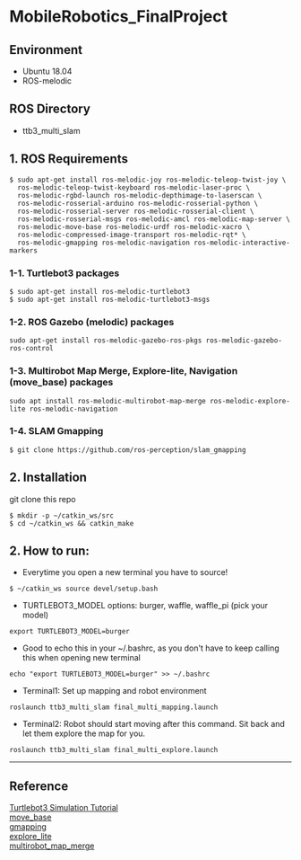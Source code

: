 # MobileRobotics_FinalProject
## Environment
* Ubuntu 18.04
* ROS-melodic
## ROS Directory
* ttb3_multi_slam
## 1. ROS Requirements
```
$ sudo apt-get install ros-melodic-joy ros-melodic-teleop-twist-joy \
  ros-melodic-teleop-twist-keyboard ros-melodic-laser-proc \
  ros-melodic-rgbd-launch ros-melodic-depthimage-to-laserscan \
  ros-melodic-rosserial-arduino ros-melodic-rosserial-python \
  ros-melodic-rosserial-server ros-melodic-rosserial-client \
  ros-melodic-rosserial-msgs ros-melodic-amcl ros-melodic-map-server \
  ros-melodic-move-base ros-melodic-urdf ros-melodic-xacro \
  ros-melodic-compressed-image-transport ros-melodic-rqt* \
  ros-melodic-gmapping ros-melodic-navigation ros-melodic-interactive-markers
```
### 1-1. Turtlebot3 packages
```
$ sudo apt-get install ros-melodic-turtlebot3
$ sudo apt-get install ros-melodic-turtlebot3-msgs
```
### 1-2. ROS Gazebo (melodic) packages
```
sudo apt-get install ros-melodic-gazebo-ros-pkgs ros-melodic-gazebo-ros-control
```
### 1-3. Multirobot Map Merge, Explore-lite, Navigation (move_base) packages
```
sudo apt install ros-melodic-multirobot-map-merge ros-melodic-explore-lite ros-melodic-navigation
```
### 1-4. SLAM Gmapping
```
$ git clone https://github.com/ros-perception/slam_gmapping
```
## 2. Installation
git clone this repo
```
$ mkdir -p ~/catkin_ws/src
$ cd ~/catkin_ws && catkin_make
```
## 2. How to run:
* Everytime you open a new terminal you have to source!
```
$ ~/catkin_ws source devel/setup.bash
```
* TURTLEBOT3_MODEL options: burger, waffle, waffle_pi (pick your model)
```
export TURTLEBOT3_MODEL=burger 
```
* Good to echo this in your ~/.bashrc, as you don't have to keep calling this when opening new terminal
```
echo "export TURTLEBOT3_MODEL=burger" >> ~/.bashrc
```
* Terminal1: Set up mapping and robot environment
```
roslaunch ttb3_multi_slam final_multi_mapping.launch
```
* Terminal2: Robot should start moving after this command. Sit back and let them explore the map for you.
```
roslaunch ttb3_multi_slam final_multi_explore.launch 
```
---
## Reference
[Turtlebot3 Simulation Tutorial](https://emanual.robotis.com/docs/en/platform/turtlebot3/simulation/)<br>
[move_base](http://wiki.ros.org/move_base)<br>
[gmapping](http://wiki.ros.org/gmapping)<br>
[explore_lite](http://wiki.ros.org/explore_lite)<br>
[multirobot_map_merge](http://wiki.ros.org/multirobot_map_merge)<br>

